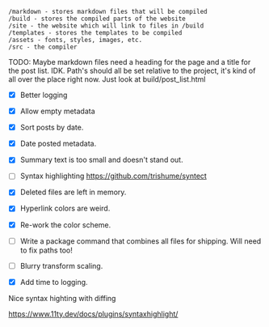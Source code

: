 ```
/markdown - stores markdown files that will be compiled
/build - stores the compiled parts of the website
/site - the website which will link to files in /build
/templates - stores the templates to be compiled
/assets - fonts, styles, images, etc.
/src - the compiler
```

TODO:
Maybe markdown files need a heading for the page and a title for the post list. IDK.
Path's should all be set relative to the project, it's kind of all over the place right now. Just look at build/post_list.html

- [x] Better logging
- [x] Allow empty metadata
- [x] Sort posts by date.
- [x] Date posted metadata.
- [x] Summary text is too small and doesn't stand out.
- [ ] Syntax highlighting https://github.com/trishume/syntect
- [x] Deleted files are left in memory.
- [x] Hyperlink colors are weird.
- [x] Re-work the color scheme.
- [ ] Write a package command that combines all files for shipping. Will need to fix paths too!
- [ ] Blurry transform scaling.
- [x] Add time to logging.


Nice syntax highting with diffing

https://www.11ty.dev/docs/plugins/syntaxhighlight/